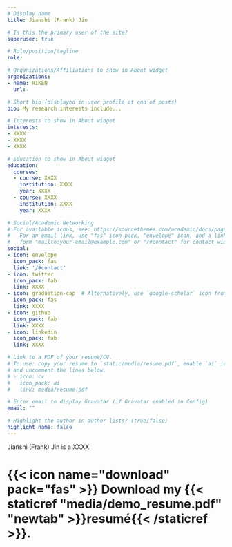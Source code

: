 ```yaml
---
# Display name
title: Jianshi (Frank) Jin

# Is this the primary user of the site?
superuser: true

# Role/position/tagline
role: 

# Organizations/Affiliations to show in About widget
organizations:
- name: RIKEN
  url: 

# Short bio (displayed in user profile at end of posts)
bio: My research interests include...

# Interests to show in About widget
interests:
- XXXX
- XXXX
- XXXX

# Education to show in About widget
education:
  courses:
  - course: XXXX
    institution: XXXX
    year: XXXX
  - course: XXXX
    institution: XXXX
    year: XXXX

# Social/Academic Networking
# For available icons, see: https://sourcethemes.com/academic/docs/page-builder/#icons
#   For an email link, use "fas" icon pack, "envelope" icon, and a link in the
#   form "mailto:your-email@example.com" or "/#contact" for contact widget.
social:
- icon: envelope
  icon_pack: fas
  link: '/#contact'
- icon: twitter
  icon_pack: fab
  link: XXXX
- icon: graduation-cap  # Alternatively, use `google-scholar` icon from `ai` icon pack
  icon_pack: fas
  link: XXXX
- icon: github
  icon_pack: fab
  link: XXXX
- icon: linkedin
  icon_pack: fab
  link: XXXX

# Link to a PDF of your resume/CV.
# To use: copy your resume to `static/media/resume.pdf`, enable `ai` icons in `params.toml`, 
# and uncomment the lines below.
# - icon: cv
#   icon_pack: ai
#   link: media/resume.pdf

# Enter email to display Gravatar (if Gravatar enabled in Config)
email: ""

# Highlight the author in author lists? (true/false)
highlight_name: false
---
```


Jianshi (Frank) Jin is a XXXX 


# {{< icon name="download" pack="fas" >}} Download my {{< staticref "media/demo_resume.pdf" "newtab" >}}resumé{{< /staticref >}}.
